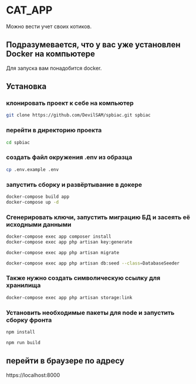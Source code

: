 # CAT_APP

Можно вести учет своих котиков. 

## Подразумевается, что у вас уже установлен Docker на компьютере
Для запуска вам понадобится docker.

## Установка

### клонировать проект к себе на компьютер
```bash
git clone https://github.com/DevilSAM/spbiac.git spbiac
```

### перейти в директорию проекта
```bash
cd spbiac
```

### создать файл окружения .env из образца

```bash
cp .env.example .env
```

### запустить сборку и развёртывание в докере
```bash
docker-compose build app
docker-compose up -d
```


### Сгенерировать ключи, запустить миграцию БД и засеять её исходными данными

```bash
docker-compose exec app composer install
docker-compose exec app php artisan key:generate
```


```bash
docker-compose exec app php artisan migrate
```


```bash
docker-compose exec app php artisan db:seed --class=DatabaseSeeder
```

### Также нужно создать символическую ссылку для хранилища
```bash
docker-compose exec app php artisan storage:link
```


### Установить необходимые пакеты для node и запустить сборку фронта
```bash
npm install
```

```bash
npm run build
```

## перейти в браузере по адресу 
https://localhost:8000